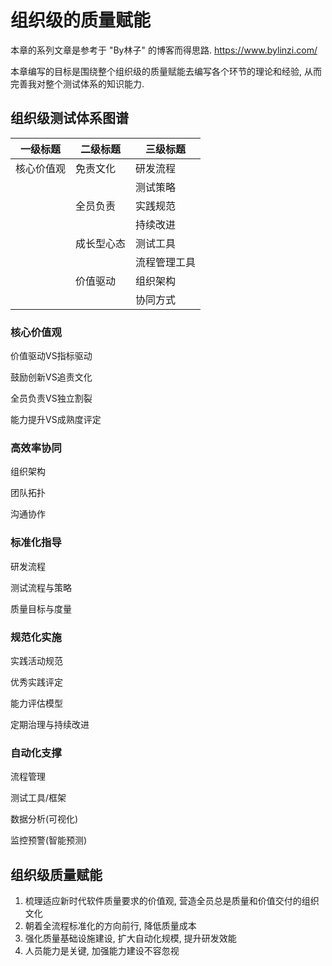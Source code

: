 # 组织级的质量赋能



本章的系列文章是参考于 "By林子" 的博客而得思路. 
https://www.bylinzi.com/

本章编写的目标是围绕整个组织级的质量赋能去编写各个环节的理论和经验, 从而完善我对整个测试体系的知识能力.

## 组织级测试体系图谱

| 一级标题   | 二级标题   | 三级标题     |
| ---------- | ---------- | ------------ |
| 核心价值观 | 免责文化   | 研发流程     |
|            |            | 测试策略     |
|            | 全员负责   | 实践规范     |
|            |            | 持续改进     |
|            | 成长型心态 | 测试工具     |
|            |            | 流程管理工具 |
|            | 价值驱动   | 组织架构     |
|            |            | 协同方式     |



### 核心价值观

价值驱动VS指标驱动

鼓励创新VS追责文化

全员负责VS独立割裂

能力提升VS成熟度评定



### 高效率协同

组织架构

团队拓扑

沟通协作



### 标准化指导

研发流程

测试流程与策略

质量目标与度量



### 规范化实施

实践活动规范

优秀实践评定

能力评估模型

定期治理与持续改进



### 自动化支撑

流程管理

测试工具/框架

数据分析(可视化)

监控预警(智能预测)



## 组织级质量赋能

1. 梳理适应新时代软件质量要求的价值观, 营造全员总是质量和价值交付的组织文化
2. 朝着全流程标准化的方向前行, 降低质量成本
3. 强化质量基础设施建设, 扩大自动化规模, 提升研发效能
4. 人员能力是关键, 加强能力建设不容忽视

